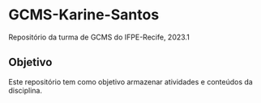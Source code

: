 # GCMS-Karine-Santos

Repositório da turma de GCMS do IFPE-Recife, 2023.1

## Objetivo

Este repositório tem como objetivo armazenar atividades e conteúdos da disciplina.

